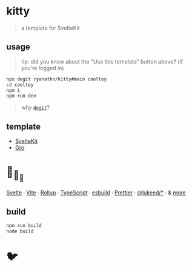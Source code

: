 # kitty

> a template for SvelteKit

## usage

> tip: did you know about the "Use this template" button above? (if you're logged in)

```bash
npx degit ryanatkn/kitty#main cooltoy
cd cooltoy
npm i
npm run dev
```

> why [`degit`](https://github.com/Rich-Harris/degit)?

## template

- [SvelteKit](https://kit.svelte.dev/)
- [Gro](https://github.com/feltcoop/gro)

# :turtle:<sub>:turtle:</sub><sub><sub>:turtle:</sub></sub>

[Svelte](https://github.com/sveltejs/svelte) ∙
[Vite](https://github.com/vitejs/vite) ∙
[Rollup](https://github.com/rollup/rollup) ∙
[TypeScript](https://github.com/microsoft/TypeScript) ∙
[esbuild](https://github.com/evanw/esbuild) ∙
[Prettier](https://github.com/prettier/prettier) ∙
[@lukeed\/\*](https://github.com/lukeed) ∙
& [more](package.json)

## build

```bash
npm run build
node build
```

# 🐦
